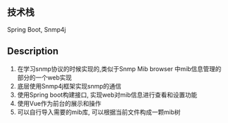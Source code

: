 ## 技术栈
 Spring Boot, Snmp4j
## Description
1. 在学习snmp协议的时候实现的,类似于Snmp Mib browser 中mib信息管理的部分的一个web实现
2. 底层使用Snmp4j框架实现snmp的通信
3. 使用Spring boot构建接口, 实现web对mib信息进行查看和设置功能
4. 使用Vue作为前台的展示和操作
5. 可以自行导入需要的mib库, 可以根据当前文件构成一颗mib树